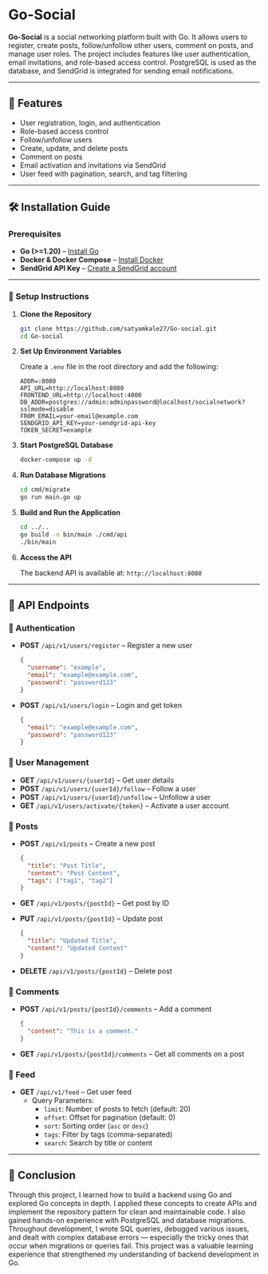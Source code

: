 # Go-Social

**Go-Social** is a social networking platform built with Go. It allows users to register, create posts, follow/unfollow other users, comment on posts, and manage user roles. The project includes features like user authentication, email invitations, and role-based access control. PostgreSQL is used as the database, and SendGrid is integrated for sending email notifications.

---

## 🚀 Features

- User registration, login, and authentication
- Role-based access control
- Follow/unfollow users
- Create, update, and delete posts
- Comment on posts
- Email activation and invitations via SendGrid
- User feed with pagination, search, and tag filtering

---

## 🛠 Installation Guide

### Prerequisites

- **Go (>=1.20)** – [Install Go](https://golang.org/dl/)
- **Docker & Docker Compose** – [Install Docker](https://www.docker.com/)
- **SendGrid API Key** – [Create a SendGrid account](https://sendgrid.com/)

---

### 🔧 Setup Instructions

1. **Clone the Repository**
   ```bash
   git clone https://github.com/satyamkale27/Go-social.git
   cd Go-social
   ```

2. **Set Up Environment Variables**

   Create a `.env` file in the root directory and add the following:

   ```env
   ADDR=:8080
   API_URL=http://localhost:8080
   FRONTEND_URL=http://localhost:4000
   DB_ADDR=postgres://admin:adminpassword@localhost/socialnetwork?sslmode=disable
   FROM_EMAIL=your-email@example.com
   SENDGRID_API_KEY=your-sendgrid-api-key
   TOKEN_SECRET=example
   ```

3. **Start PostgreSQL Database**

   ```bash
   docker-compose up -d
   ```

4. **Run Database Migrations**

   ```bash
   cd cmd/migrate
   go run main.go up
   ```

5. **Build and Run the Application**

   ```bash
   cd ../..
   go build -o bin/main ./cmd/api
   ./bin/main
   ```

6. **Access the API**

   The backend API is available at: `http://localhost:8080`

---

## 📡 API Endpoints

### 🧑 Authentication

- **POST** `/api/v1/users/register` – Register a new user
  ```json
  {
    "username": "example",
    "email": "example@example.com",
    "password": "password123"
  }
  ```

- **POST** `/api/v1/users/login` – Login and get token
  ```json
  {
    "email": "example@example.com",
    "password": "password123"
  }
  ```

### 👤 User Management

- **GET** `/api/v1/users/{userId}` – Get user details
- **POST** `/api/v1/users/{userId}/follow` – Follow a user
- **POST** `/api/v1/users/{userId}/unfollow` – Unfollow a user
- **GET** `/api/v1/users/activate/{token}` – Activate a user account

### 📝 Posts

- **POST** `/api/v1/posts` – Create a new post
  ```json
  {
    "title": "Post Title",
    "content": "Post Content",
    "tags": ["tag1", "tag2"]
  }
  ```

- **GET** `/api/v1/posts/{postId}` – Get post by ID

- **PUT** `/api/v1/posts/{postId}` – Update post
  ```json
  {
    "title": "Updated Title",
    "content": "Updated Content"
  }
  ```

- **DELETE** `/api/v1/posts/{postId}` – Delete post

### 💬 Comments

- **POST** `/api/v1/posts/{postId}/comments` – Add a comment
  ```json
  {
    "content": "This is a comment."
  }
  ```

- **GET** `/api/v1/posts/{postId}/comments` – Get all comments on a post

### 📰 Feed

- **GET** `/api/v1/feed` – Get user feed
    - Query Parameters:
        - `limit`: Number of posts to fetch (default: 20)
        - `offset`: Offset for pagination (default: 0)
        - `sort`: Sorting order (`asc` or `desc`)
        - `tags`: Filter by tags (comma-separated)
        - `search`: Search by title or content

---


## 🧠 Conclusion

Through this project, I learned how to build a backend using Go and explored Go concepts in depth. I applied these concepts to create APIs and implement the repository pattern for clean and maintainable code. I also gained hands-on experience with PostgreSQL and database migrations. Throughout development, I wrote SQL queries, debugged various issues, and dealt with complex database errors — especially the tricky ones that occur when migrations or queries fail. This project was a valuable learning experience that strengthened my understanding of backend development in Go.
